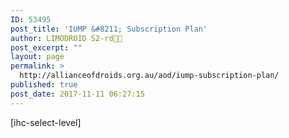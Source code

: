 ```yaml
---
ID: 53495
post_title: 'IUMP &#8211; Subscription Plan'
author: LIMODROID S2-rd🔭🔬
post_excerpt: ""
layout: page
permalink: >
  http://allianceofdroids.org.au/aod/iump-subscription-plan/
published: true
post_date: 2017-11-11 06:27:15
---
```

[ihc-select-level]
